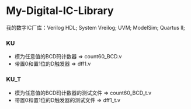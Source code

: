 # My-Digital-IC-Library
我的数字IC厂库：Verilog HDL; System Vreilog; UVM; ModelSim; Quartus II;

### KU
 - 模为任意值的BCD码计数器  =>  count60_BCD.v
 - 带置0和置1位的D触发器  =>  dff1.v


### KU_T
 - 模为任意值的BCD码计数器的测试文件  =>  count60_BCD_t.v
 - 带置0和置1位的D触发器的测试文件  =>  dff1_t.v
 
 
 
 
 
 
 
 
 
 
 
